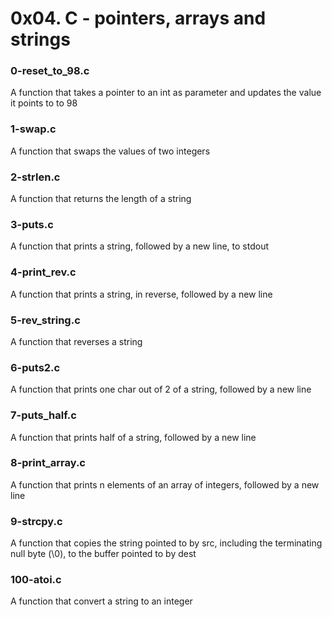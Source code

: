 # 0x04. C - pointers, arrays and strings
### 0-reset_to_98.c
A function that takes a pointer to an int as parameter and updates the value it points to to 98
### 1-swap.c
A function that swaps the values of two integers
### 2-strlen.c
A function that returns the length of a string
### 3-puts.c
A function that prints a string, followed by a new line, to stdout
### 4-print_rev.c
A function that prints a string, in reverse, followed by a new line
### 5-rev_string.c
A function that reverses a string
### 6-puts2.c
A function that prints one char out of 2 of a string, followed by a new line
### 7-puts_half.c
A function that prints half of a string, followed by a new line
### 8-print_array.c
A function that prints n elements of an array of integers, followed by a new line
### 9-strcpy.c
A function that copies the string pointed to by src, including the terminating null byte (\0), to the buffer pointed to by dest
### 100-atoi.c
A function that convert a string to an integer
